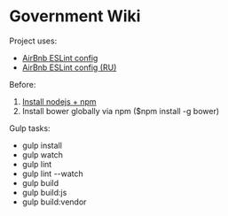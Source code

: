 Government Wiki
=======

Project uses:
- [AirBnb ESLint config](https://github.com/airbnb/javascript/tree/master/es5)
- [AirBnb ESLint config (RU)](https://github.com/uprock/javascript)

Before:
1. [Install nodejs + npm](https://nodejs.org/en/)
2. Install bower globally via npm ($npm install -g bower)

Gulp tasks:
- gulp install
- gulp watch
- gulp lint
- gulp lint --watch
- gulp build
- gulp build:js
- gulp build:vendor